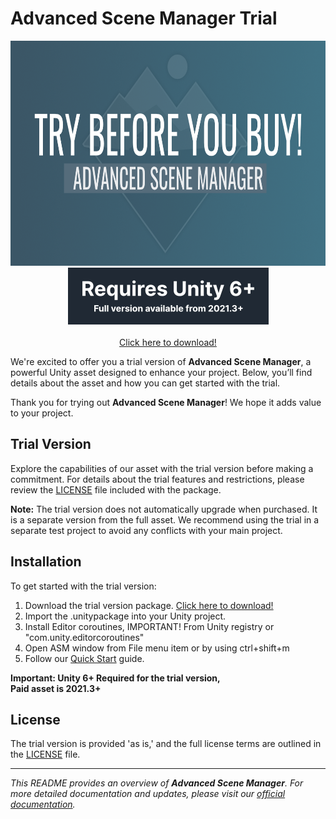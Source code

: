 # Advanced Scene Manager Trial


<p align="center">
  <img src="/trial/Trial.png" width="640" height="360" /><br />
  <img src="/trial/git_trial_reqwebp.webp" width="321" height="91" /><br />
  <br />
  <a href="/trial/Advanced Scene Manager Trial.unitypackage">Click here to download!</a>
</p>



We're excited to offer you a trial version of **Advanced Scene Manager**, a powerful Unity asset designed to enhance your project. Below, you’ll find details about the asset and how you can get started with the trial.

Thank you for trying out **Advanced Scene Manager**! We hope it adds value to your project.

## Trial Version

Explore the capabilities of our asset with the trial version before making a commitment. For details about the trial features and restrictions, please review the [LICENSE](./LICENSE.md) file included with the package.

**Note:** The trial version does not automatically upgrade when purchased. It is a separate version from the full asset. We recommend using the trial in a separate test project to avoid any conflicts with your main project.

## Installation

To get started with the trial version:

1. Download the trial version package. [Click here to download!](/trial/Advanced%20Scene%20Manager%20Trial.unitypackage)
2. Import the .unitypackage into your Unity project.
3. Install Editor coroutines, IMPORTANT! From Unity registry or "com.unity.editorcoroutines"
4. Open ASM window from File menu item or by using ctrl+shift+m
5. Follow our [Quick Start](https://github.com/Lazy-Solutions/AdvancedSceneManager/blob/main/docs/guides/Quick%20start.md) guide.

**Important: Unity 6+ Required for the trial version,** <br />
**Paid asset is 2021.3+**

## License

The trial version is provided 'as is,' and the full license terms are outlined in the [LICENSE](./LICENSE) file.

---

*This README provides an overview of **Advanced Scene Manager**. For more detailed documentation and updates, please visit our [official documentation](/).*
